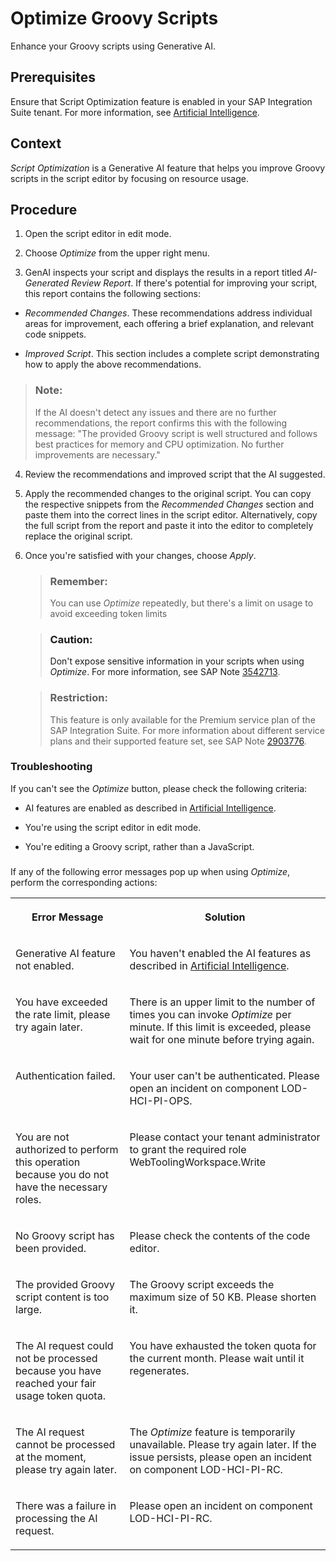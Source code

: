 <!-- loio3b7a5a1258ea469b963dc047c3f443a0 -->

# Optimize Groovy Scripts

Enhance your Groovy scripts using Generative AI.



<a name="loio3b7a5a1258ea469b963dc047c3f443a0__prereq_rql_t3q_kdc"/>

## Prerequisites

Ensure that Script Optimization feature is enabled in your SAP Integration Suite tenant. For more information, see [Artificial Intelligence](artificial-intelligence-6a6727c.md).



<a name="loio3b7a5a1258ea469b963dc047c3f443a0__context_qdg_nmx_kdc"/>

## Context

*Script Optimization* is a Generative AI feature that helps you improve Groovy scripts in the script editor by focusing on resource usage.



<a name="loio3b7a5a1258ea469b963dc047c3f443a0__steps_rdg_nmx_kdc"/>

## Procedure

1.  Open the script editor in edit mode.

2.  Choose *Optimize* from the upper right menu.

3.  GenAI inspects your script and displays the results in a report titled *AI-Generated Review Report*. If there's potential for improving your script, this report contains the following sections:


-   *Recommended Changes*. These recommendations address individual areas for improvement, each offering a brief explanation, and relevant code snippets.

-   *Improved Script*. This section includes a complete script demonstrating how to apply the above recommendations.


> ### Note:  
> If the AI doesn't detect any issues and there are no further recommendations, the report confirms this with the following message: "The provided Groovy script is well structured and follows best practices for memory and CPU optimization. No further improvements are necessary."

4.  Review the recommendations and improved script that the AI suggested.

5.  Apply the recommended changes to the original script. You can copy the respective snippets from the *Recommended Changes* section and paste them into the correct lines in the script editor. Alternatively, copy the full script from the report and paste it into the editor to completely replace the original script.

6.  Once you're satisfied with your changes, choose *Apply*.

    > ### Remember:  
    > You can use *Optimize* repeatedly, but there's a limit on usage to avoid exceeding token limits

    > ### Caution:  
    > Don't expose sensitive information in your scripts when using *Optimize*. For more information, see SAP Note [3542713](https://me.sap.com/notes/3542713).

    > ### Restriction:  
    > This feature is only available for the Premium service plan of the SAP Integration Suite. For more information about different service plans and their supported feature set, see SAP Note [2903776](https://launchpad.support.sap.com/#/notes/2903776).






### Troubleshooting

If you can't see the *Optimize* button, please check the following criteria:

-   AI features are enabled as described in [Artificial Intelligence](artificial-intelligence-6a6727c.md).

-   You're using the script editor in edit mode.

-   You're editing a Groovy script, rather than a JavaScript.




### 

If any of the following error messages pop up when using *Optimize*, perform the corresponding actions:


<table>
<tr>
<th valign="top">

Error Message

</th>
<th valign="top">

Solution

</th>
</tr>
<tr>
<td valign="top">

Generative AI feature not enabled.

</td>
<td valign="top">

You haven't enabled the AI features as described in [Artificial Intelligence](artificial-intelligence-6a6727c.md).

</td>
</tr>
<tr>
<td valign="top">

You have exceeded the rate limit, please try again later.

</td>
<td valign="top">

There is an upper limit to the number of times you can invoke *Optimize* per minute. If this limit is exceeded, please wait for one minute before trying again.

</td>
</tr>
<tr>
<td valign="top">

Authentication failed.

</td>
<td valign="top">

Your user can't be authenticated. Please open an incident on component LOD-HCI-PI-OPS.

</td>
</tr>
<tr>
<td valign="top">

You are not authorized to perform this operation because you do not have the necessary roles.

</td>
<td valign="top">

Please contact your tenant administrator to grant the required role WebToolingWorkspace.Write

</td>
</tr>
<tr>
<td valign="top">

No Groovy script has been provided.

</td>
<td valign="top">

Please check the contents of the code editor.

</td>
</tr>
<tr>
<td valign="top">

The provided Groovy script content is too large.

</td>
<td valign="top">

The Groovy script exceeds the maximum size of 50 KB. Please shorten it.

</td>
</tr>
<tr>
<td valign="top">

The AI request could not be processed because you have reached your fair usage token quota.

</td>
<td valign="top">

You have exhausted the token quota for the current month. Please wait until it regenerates.

</td>
</tr>
<tr>
<td valign="top">

The AI request cannot be processed at the moment, please try again later.

</td>
<td valign="top">

The *Optimize* feature is temporarily unavailable. Please try again later. If the issue persists, please open an incident on component LOD-HCI-PI-RC.

</td>
</tr>
<tr>
<td valign="top">

There was a failure in processing the AI request.

</td>
<td valign="top">

Please open an incident on component LOD-HCI-PI-RC.

</td>
</tr>
</table>

